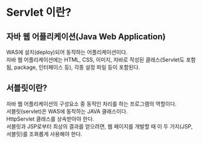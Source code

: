 # Servlet 이란?

## 자바 웹 어플리케이션(Java Web Application)
WAS에 설치(deploy)되어 동작하는 어플리케이션이다.  
자바 웹 어플리케이션에는 HTML, CSS, 이미지, 자바로 작성된 클래스(Servlet도 포함됨, package, 인터페이스 등), 각종 설정 파일 등이 포함된다.

## 서블릿이란?
자바 웹 어플리케이션의 구성요소 중 동적인 처리를 하는 프로그램의 역할이다.  
서블릿(servlet)은 WAS에 동작하는 JAVA 클래스이다.  
HttpServlet 클래스를 상속받아야 한다.  
서블릿과 JSP로부터 최상의 결과를 얻으려면, 웹 페이지를 개발할 때 이 두 가지(JSP, 서블릿)를 조화롭게 사용해야 한다.